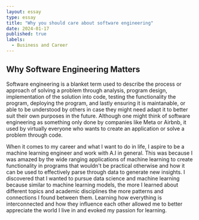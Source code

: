 ```yaml
---
layout: essay
type: essay
title: "Why you should care about software engineering"
date: 2024-01-17
published: true
labels:
  - Business and Career
---
```


## Why Software Engineering Matters

Software engineering is a blanket term used to describe the process or approach of solving a problem through analysis, program design,  implementation of the solution into code, testing the functionality the program, deploying the program, and lastly ensuring it is maintanable, or able to be understood by others in case they might need adapt it to better suit their own purposes in the future. Although one might think of software engineering as something only done by companies like Meta or Airbnb, it used by virtually everyone who wants to create an application or solve a problem through code. 

When it comes to my career and what I want to do in life, I aspire to be a machine learning engineer and work with A.I in general. This was because I was amazed by the wide ranging applications of machine learning to create functionality in programs that wouldn't be practical otherwise and how it can be used to effectively parse through data to generate new insights. I discovered that I wanted to pursue data science and machine learning because similar to machine learning models, the more I learned about different topics and academic disciplines the more patterns and connections I found between them. Learning how everything is interconnected and how they influence each other allowed me to better appreciate the world I live in and evoked my passion for learning. 



